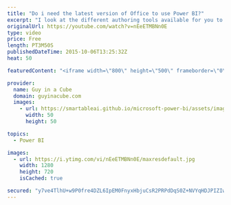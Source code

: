```yaml
---
title: "Do i need the latest version of Office to use Power BI?"
excerpt: "I look at the different authoring tools available for you to use with Power BI.  This ranges from Power BI Desktop to the different versions of Office and even the browser itself!  SUBSCRIBE! https://www.youtube.com/channel/UCFp1vaKzpfvoGai0vE5VJ0w?sub_confirmation=1  LET'S CONNECT!  Blogs -- http://blogs.technet.com/powerbisupport"
originalUrl: https://youtube.com/watch?v=nEeETMBNn0E
type: video
price: Free
length: PT3M50S
publishedDateTime: 2015-10-06T13:25:32Z
heat: 50

featuredContent: "<iframe width=\"800\" height=\"500\" frameborder=\"0\" src=\"https://www.youtube.com/embed/nEeETMBNn0E\" allow=\"accelerometer; autoplay; encrypted-media; gyroscope; picture-in-picture\" allowfullscreen></iframe>"

provider:
  name: Guy in a Cube
  domain: guyinacube.com
  images:
    - url: https://smartableai.github.io/microsoft-power-bi/assets/images/organizations/guyinacube.com-50x50.jpg
      width: 50
      height: 50

topics:
  - Power BI

images:
  - url: https://i.ytimg.com/vi/nEeETMBNn0E/maxresdefault.jpg
    width: 1280
    height: 720
    isCached: true

secured: "y7ve4TlhU+w9P0fre4DZL6IpEM0FnyxHbjuCsR2PRPdDqS0Z+NVYqHDJPIZIwL0lQ7AR0pw0X4iaqGDWR6RRoFjkTllAw8u8k4VWzQyQNDh2goZgEWJCT21FsRRlMCgCk7rfYwWj9EaUrG1k2yfgC+LN2Z97ChgfdIIUTSbEPR4WZ9N/Vfn4D1iryEfNSGdm2bxmcHOlV2tbb5gc4diJH/TkD5asDKQVGiZSRFd4p037Fdt6ynfTBlmgCNpVm80htROBYCrzsUl3yl8dEy43kYkNC2Rs51mZs9IUwYFb7Bq6rGKEI9UbQ0wgKapDR3uNoiXRRTnVGj4pSimzdbxosbArLZZ9ayiLkNJ8itF5uuaZTkOE/rpMVEwicFI6CcyrRZkpNAWjMVk9aXNbKa0JUvVe6fYX7b0EHQCWu6CeBvI=;OGeBDcUsGEkvK7wEF9nsQg=="
---
```


